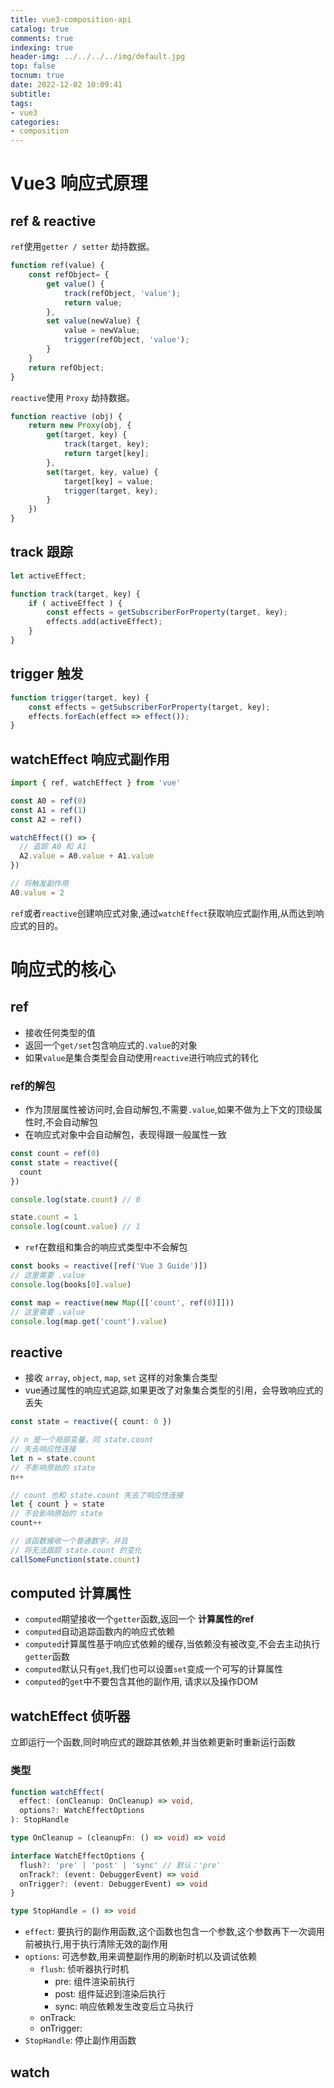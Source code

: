 ```yaml
---
title: vue3-composition-api
catalog: true
comments: true
indexing: true
header-img: ../../../../img/default.jpg
top: false
tocnum: true
date: 2022-12-02 10:09:41
subtitle:
tags:
- vue3
categories:
- composition
---
```


# Vue3 响应式原理

## ref & reactive

`ref`使用`getter / setter` 劫持数据。

```js
function ref(value) {
    const refObject= {
        get value() {
            track(refObject, 'value');
            return value;
        },
        set value(newValue) {
            value = newValue;
            trigger(refObject, 'value');
        }
    }
    return refObject;
}
```

`reactive`使用 `Proxy` 劫持数据。

```js
function reactive (obj) {
    return new Proxy(obj, {
        get(target, key) {
            track(target, key);
            return target[key];
        },
        set(target, key, value) {
            target[key] = value;
            trigger(target, key);
        }
    })
}
```

## track 跟踪

```js
let activeEffect;

function track(target, key) {
    if ( activeEffect ) {
        const effects = getSubscriberForProperty(target, key);
        effects.add(activeEffect);
    }
}
```

## trigger 触发

```js
function trigger(target, key) {
    const effects = getSubscriberForProperty(target, key);
    effects.forEach(effect => effect());
}
```

## watchEffect  响应式副作用

```js
import { ref, watchEffect } from 'vue'

const A0 = ref(0)
const A1 = ref(1)
const A2 = ref()

watchEffect(() => {
  // 追踪 A0 和 A1
  A2.value = A0.value + A1.value
})

// 将触发副作用
A0.value = 2
```

`ref`或者`reactive`创建响应式对象,通过`watchEffect`获取响应式副作用,从而达到响应式的目的。

# 响应式的核心

## ref

- 接收任何类型的值
- 返回一个`get/set`包含响应式的`.value`的对象
- 如果`value`是集合类型会自动使用`reactive`进行响应式的转化

### ref的解包

- 作为顶层属性被访问时,会自动解包,不需要`.value`,如果不做为上下文的顶级属性时,不会自动解包
- 在响应式对象中会自动解包，表现得跟一般属性一致

```js
const count = ref(0)
const state = reactive({
  count
})

console.log(state.count) // 0

state.count = 1
console.log(count.value) // 1
```

- `ref`在数组和集合的响应式类型中不会解包

```js
const books = reactive([ref('Vue 3 Guide')])
// 这里需要 .value
console.log(books[0].value)

const map = reactive(new Map([['count', ref(0)]]))
// 这里需要 .value
console.log(map.get('count').value)
```

## reactive

- 接收 `array`, `object`, `map`, `set` 这样的对象集合类型
- vue通过属性的响应式追踪,如果更改了对象集合类型的引用，会导致响应式的丢失

```ts
const state = reactive({ count: 0 })

// n 是一个局部变量，同 state.count
// 失去响应性连接
let n = state.count
// 不影响原始的 state
n++

// count 也和 state.count 失去了响应性连接
let { count } = state
// 不会影响原始的 state
count++

// 该函数接收一个普通数字，并且
// 将无法跟踪 state.count 的变化
callSomeFunction(state.count)

```

## computed 计算属性

- `computed`期望接收一个`getter`函数,返回一个 **计算属性的ref**
- `computed`自动追踪函数内的响应式依赖
- `computed`计算属性基于响应式依赖的缓存,当依赖没有被改变,不会去主动执行`getter`函数
- `computed`默认只有`get`,我们也可以设置`set`变成一个可写的计算属性
- `computed`的`get`中不要包含其他的副作用, 请求以及操作DOM

## watchEffect 侦听器

立即运行一个函数,同时响应式的跟踪其依赖,并当依赖更新时重新运行函数

### 类型

```ts
function watchEffect(
  effect: (onCleanup: OnCleanup) => void,
  options?: WatchEffectOptions
): StopHandle

type OnCleanup = (cleanupFn: () => void) => void

interface WatchEffectOptions {
  flush?: 'pre' | 'post' | 'sync' // 默认：'pre'
  onTrack?: (event: DebuggerEvent) => void
  onTrigger?: (event: DebuggerEvent) => void
}

type StopHandle = () => void
```

- `effect`: 要执行的副作用函数,这个函数也包含一个参数,这个参数再下一次调用前被执行,用于执行清除无效的副作用
- `options`: 可选参数,用来调整副作用的刷新时机以及调试依赖
  - `flush`: 侦听器执行时机
    - pre: 组件渲染前执行
    - post: 组件延迟到渲染后执行
    - sync: 响应依赖发生改变后立马执行
  - onTrack:
  - onTrigger:
- `StopHandle`: 停止副作用函数

## watch
